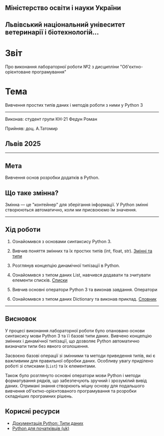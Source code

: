 ## Міністерство освіти і науки України

## Львівський національний унівеситет ветеринарії і біотехнологій...

# Звіт
Про виконання лабораторної роботи №2 з дисципліни "Об'єктно-орієнтоване програмування"

# Тема
Вивчення простих типів даних і методів роботи з ними у Python 3

---

Виконав: студент групи КН-21 Федун Роман

Прийняв: доц. А.Татомир

## Львів 2025

---

## Мета
Вивчення основ розробки додатків в Python.

## Що таке змінна?

Змінна — це "контейнер" для зберігання інформації. У Python змінні створюються автоматично, коли ми присвоюємо їм значення.

---

## Хід роботи

1. Ознайомився з основами синтаксису Python 3.

2. Вивчив поняття змінних та їх простих типів (int, float, str). [Змінні та типи](variables-and-types.py)

3. Розглянув концепцію динамічної типізації в Python.

4. Ознайомився з типом даних List, навчився додавати та зчитувати елементи списків. [Списки](lists.py)

5. Вивчив основні оператори Python 3 та виконав завдання. Оператори

6. Ознайомився з типом даних Dictionary та виконав приклад. [Словник](dicttionary.py)

---

## Висновок

У процесі виконання лабораторної роботи було опановано основи синтаксису мови Python 3 та її базові типи даних. Вивчено концепцію змінних і динамічної типізації, що дозволяє Python автоматично визначати типи без явного оголошення.  

Засвоєно базові операції зі змінними та методи приведення типів, які є важливими для правильної обробки даних. Особливу увагу приділено роботі зі списками (`List`) та їх елементами.  

Також було розглянуто основні оператори мови Python і методи форматування рядків, що забезпечують зручний і зрозумілий вивід даних. Отримані знання створюють міцну основу для подальшого вивчення об'єктно-орієнтованого програмування та розробки складніших програмних рішень.

## Корисні ресурси

- [Документація Python: Типи даних](https://www.learnpython.org/en/Variables_and_Types)
- [Python для початківців (uk)](https://uk.wikipedia.org/wiki/Python)
